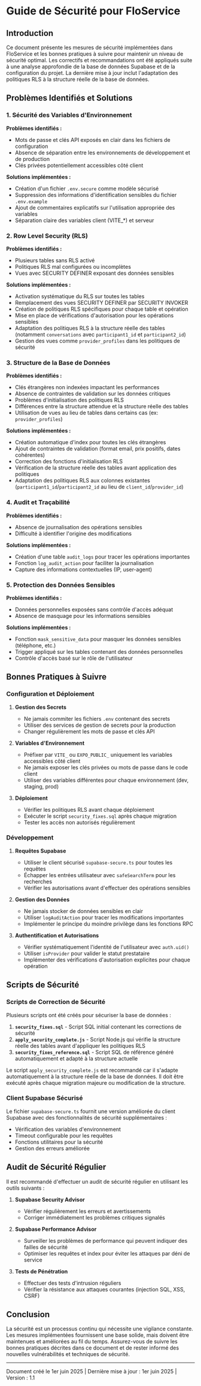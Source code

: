 # Guide de Sécurité pour FloService

## Introduction

Ce document présente les mesures de sécurité implémentées dans FloService et les bonnes pratiques à suivre pour maintenir un niveau de sécurité optimal. Les correctifs et recommandations ont été appliqués suite à une analyse approfondie de la base de données Supabase et de la configuration du projet. La dernière mise à jour inclut l'adaptation des politiques RLS à la structure réelle de la base de données.

## Problèmes Identifiés et Solutions

### 1. Sécurité des Variables d'Environnement

**Problèmes identifiés :**
- Mots de passe et clés API exposés en clair dans les fichiers de configuration
- Absence de séparation entre les environnements de développement et de production
- Clés privées potentiellement accessibles côté client

**Solutions implémentées :**
- Création d'un fichier `.env.secure` comme modèle sécurisé
- Suppression des informations d'identification sensibles du fichier `.env.example`
- Ajout de commentaires explicatifs sur l'utilisation appropriée des variables
- Séparation claire des variables client (VITE_*) et serveur

### 2. Row Level Security (RLS)

**Problèmes identifiés :**
- Plusieurs tables sans RLS activé
- Politiques RLS mal configurées ou incomplètes
- Vues avec SECURITY DEFINER exposant des données sensibles

**Solutions implémentées :**
- Activation systématique du RLS sur toutes les tables
- Remplacement des vues SECURITY DEFINER par SECURITY INVOKER
- Création de politiques RLS spécifiques pour chaque table et opération
- Mise en place de vérifications d'autorisation pour les opérations sensibles
- Adaptation des politiques RLS à la structure réelle des tables (notamment `conversations` avec `participant1_id` et `participant2_id`)
- Gestion des vues comme `provider_profiles` dans les politiques de sécurité

### 3. Structure de la Base de Données

**Problèmes identifiés :**
- Clés étrangères non indexées impactant les performances
- Absence de contraintes de validation sur les données critiques
- Problèmes d'initialisation des politiques RLS
- Différences entre la structure attendue et la structure réelle des tables
- Utilisation de vues au lieu de tables dans certains cas (ex: `provider_profiles`)

**Solutions implémentées :**
- Création automatique d'index pour toutes les clés étrangères
- Ajout de contraintes de validation (format email, prix positifs, dates cohérentes)
- Correction des fonctions d'initialisation RLS
- Vérification de la structure réelle des tables avant application des politiques
- Adaptation des politiques RLS aux colonnes existantes (`participant1_id`/`participant2_id` au lieu de `client_id`/`provider_id`)

### 4. Audit et Traçabilité

**Problèmes identifiés :**
- Absence de journalisation des opérations sensibles
- Difficulté à identifier l'origine des modifications

**Solutions implémentées :**
- Création d'une table `audit_logs` pour tracer les opérations importantes
- Fonction `log_audit_action` pour faciliter la journalisation
- Capture des informations contextuelles (IP, user-agent)

### 5. Protection des Données Sensibles

**Problèmes identifiés :**
- Données personnelles exposées sans contrôle d'accès adéquat
- Absence de masquage pour les informations sensibles

**Solutions implémentées :**
- Fonction `mask_sensitive_data` pour masquer les données sensibles (téléphone, etc.)
- Trigger appliqué sur les tables contenant des données personnelles
- Contrôle d'accès basé sur le rôle de l'utilisateur

## Bonnes Pratiques à Suivre

### Configuration et Déploiement

1. **Gestion des Secrets**
   - Ne jamais commiter les fichiers `.env` contenant des secrets
   - Utiliser des services de gestion de secrets pour la production
   - Changer régulièrement les mots de passe et clés API

2. **Variables d'Environnement**
   - Préfixer par `VITE_` ou `EXPO_PUBLIC_` uniquement les variables accessibles côté client
   - Ne jamais exposer les clés privées ou mots de passe dans le code client
   - Utiliser des variables différentes pour chaque environnement (dev, staging, prod)

3. **Déploiement**
   - Vérifier les politiques RLS avant chaque déploiement
   - Exécuter le script `security_fixes.sql` après chaque migration
   - Tester les accès non autorisés régulièrement

### Développement

1. **Requêtes Supabase**
   - Utiliser le client sécurisé `supabase-secure.ts` pour toutes les requêtes
   - Échapper les entrées utilisateur avec `safeSearchTerm` pour les recherches
   - Vérifier les autorisations avant d'effectuer des opérations sensibles

2. **Gestion des Données**
   - Ne jamais stocker de données sensibles en clair
   - Utiliser `logAuditAction` pour tracer les modifications importantes
   - Implémenter le principe du moindre privilège dans les fonctions RPC

3. **Authentification et Autorisations**
   - Vérifier systématiquement l'identité de l'utilisateur avec `auth.uid()`
   - Utiliser `isProvider` pour valider le statut prestataire
   - Implémenter des vérifications d'autorisation explicites pour chaque opération

## Scripts de Sécurité

### Scripts de Correction de Sécurité

Plusieurs scripts ont été créés pour sécuriser la base de données :

1. **`security_fixes.sql`** - Script SQL initial contenant les corrections de sécurité
2. **`apply_security_complete.js`** - Script Node.js qui vérifie la structure réelle des tables avant d'appliquer les politiques RLS
3. **`security_fixes_reference.sql`** - Script SQL de référence généré automatiquement et adapté à la structure actuelle

Le script `apply_security_complete.js` est recommandé car il s'adapte automatiquement à la structure réelle de la base de données. Il doit être exécuté après chaque migration majeure ou modification de la structure.

### Client Supabase Sécurisé

Le fichier `supabase-secure.ts` fournit une version améliorée du client Supabase avec des fonctionnalités de sécurité supplémentaires :
- Vérification des variables d'environnement
- Timeout configurable pour les requêtes
- Fonctions utilitaires pour la sécurité
- Gestion des erreurs améliorée

## Audit de Sécurité Régulier

Il est recommandé d'effectuer un audit de sécurité régulier en utilisant les outils suivants :

1. **Supabase Security Advisor**
   - Vérifier régulièrement les erreurs et avertissements
   - Corriger immédiatement les problèmes critiques signalés

2. **Supabase Performance Advisor**
   - Surveiller les problèmes de performance qui peuvent indiquer des failles de sécurité
   - Optimiser les requêtes et index pour éviter les attaques par déni de service

3. **Tests de Pénétration**
   - Effectuer des tests d'intrusion réguliers
   - Vérifier la résistance aux attaques courantes (injection SQL, XSS, CSRF)

## Conclusion

La sécurité est un processus continu qui nécessite une vigilance constante. Les mesures implémentées fournissent une base solide, mais doivent être maintenues et améliorées au fil du temps. Assurez-vous de suivre les bonnes pratiques décrites dans ce document et de rester informé des nouvelles vulnérabilités et techniques de sécurité.

---

Document créé le 1er juin 2025 | Dernière mise à jour : 1er juin 2025 | Version : 1.1
